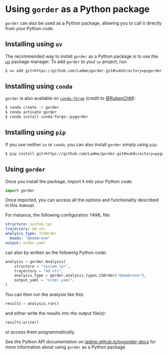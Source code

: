 # Using `gorder` as a Python package

`gorder` can also be used as a Python package, allowing you to call it directly from your Python code.

## Installing using `uv`

The recommended way to install `gorder` as a Python package is to use the [uv](https://github.com/astral-sh/uv) package manager. To add `gorder` to your `uv` project, run:

```bash
$ uv add git+https://github.com/Ladme/gorder.git#subdirectory=pygorder
```

## Installing using `conda`

`gorder` is also available on [`conda-forge`](https://anaconda.org/conda-forge/pygorder) (credit to [@RubenChM](https://github.com/RubenChM)):

```bash
$ conda create -n gorder
$ conda activate gorder
$ conda install conda-forge::pygorder
```

## Installing using `pip`

If you use neither `uv` or `conda`, you can also install `gorder` simply using `pip`:

```bash
$ pip install git+https://github.com/Ladme/gorder.git#subdirectory=pygorder
```

## Using `gorder`

Once you install the package, import it into your Python code:

```python
import gorder
```

Once imported, you can access all the options and functionality described in this manual.

For instance, the following configuration YAML file:

```yaml
structure: system.tpr
trajectory: md.xtc
analysis_type: !CGOrder
  beads: "@membrane"
output: order.yaml
```

can also by written as the following Python code:

```python
analysis = gorder.Analysis(
    structure = "system.tpr",
    trajectory = "md.xtc",
    analysis_type = gorder.analysis_types.CGOrder("@membrane"),
    output_yaml = "order.yaml",
)
```

You can then run the analysis like this:
```python
results = analysis.run()
```

and either write the results into the output file(s):

```python
results.write()
```

or access them programmatically.

See the Python API documentation on [ladme.github.io/pygorder-docs](https://ladme.github.io/pygorder-docs/) for more information about using `gorder` as a Python package.